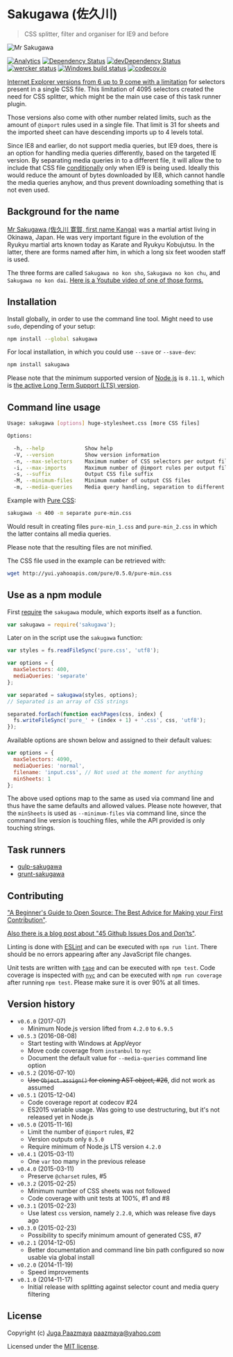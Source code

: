 # Sakugawa (佐久川)

> CSS splitter, filter and organiser for IE9 and before

![Mr Sakugawa](logo.png)

[![Analytics](https://ga-beacon.appspot.com/UA-2643697-15/sakugawa/index?flat)](https://github.com/igrigorik/ga-beacon)
[![Dependency Status](https://img.shields.io/david/paazmaya/sakugawa.svg?style=flat-square)](https://david-dm.org/paazmaya/sakugawa)
[![devDependency Status](https://img.shields.io/david/dev/paazmaya/sakugawa.svg?style=flat-square)](https://david-dm.org/paazmaya/sakugawa#info=devDependencies)
[![wercker status](https://app.wercker.com/status/d1673adc6fdf3e5c3e4234986517ebc3/s/master "wercker status")](https://app.wercker.com/project/byKey/d1673adc6fdf3e5c3e4234986517ebc3)
[![Windows build status](https://ci.appveyor.com/api/projects/status/67kt1qypoltk3dqf/branch/master?svg=true)](https://ci.appveyor.com/project/paazmaya/sakugawa/branch/master)
[![codecov.io](https://codecov.io/github/paazmaya/sakugawa/coverage.svg?branch=master)](https://codecov.io/github/paazmaya/sakugawa?branch=master)

[Internet Explorer versions from 6 up to 9 come with a limitation][ieinternals] for
selectors present in a single CSS file. This limitation of 4095 selectors created the
need for CSS splitter, which might be the main use case of this task runner plugin.

Those versions also come with other number related limits, such as the amount of
`@import` rules used in a single file. That limit is 31 for sheets and the imported
sheet can have descending imports up to 4 levels total.

Since IE8 and earlier, do not support media queries, but IE9 does, there is an option for handling
media queries differently, based on the targeted IE version. By separating media queries in
to a different file, it will allow the to include that CSS file [conditionally][] only when
IE9 is being used. Ideally this would reduce the amount of bytes downloaded by IE8, which
cannot handle the media queries anyhow, and thus prevent downloading something that is not
even used.

## Background for the name

[Mr Sakugawa (佐久川 寛賀, first name Kanga)](http://en.wikipedia.org/wiki/Sakugawa_Kanga)
was a martial artist living in Okinawa, Japan.
He was very important figure in the evolution of the Ryukyu martial arts known today as
Karate and Ryukyu Kobujutsu. In the latter, there are forms named after him,
in which a long six feet wooden staff is used.

The three forms are called `Sakugawa no kon sho`, `Sakugawa no kon chu`, and `Sakugawa no kon dai`.
[Here is a Youtube video of one of those forms.](https://www.youtube.com/watch?v=KF4nERzknmI)

## Installation

Install globally, in order to use the command line tool.
Might need to use `sudo`, depending of your setup:

```sh
npm install --global sakugawa
```

For local installation, in which you could use `--save` or `--save-dev`:

```sh
npm install sakugawa
```

Please note that the minimum supported version of [Node.js](https://nodejs.org/en/) is `8.11.1`, which is [the active Long Term Support (LTS) version](https://github.com/nodejs/Release#release-schedule).

## Command line usage

```sh
Usage: sakugawa [options] huge-stylesheet.css [more CSS files]

Options:

  -h, --help             Show help
  -V, --version          Show version information
  -n, --max-selectors    Maximum number of CSS selectors per output file
  -i, --max-imports      Maximum number of @import rules per output file
  -s, --suffix           Output CSS file suffix
  -M, --minimum-files    Minimum number of output CSS files
  -m, --media-queries    Media query handling, separation to different file (separate) or ignorance (ignore). By default included (normal)
```

Example with [Pure CSS](http://purecss.io/ "A set of small, responsive CSS modules that you can use in every web project"):

```sh
sakugawa -n 400 -m separate pure-min.css
```

Would result in creating files `pure-min_1.css` and `pure-min_2.css` in which the latter contains all media queries.

Please note that the resulting files are not minified.

The CSS file used in the example can be retrieved with:

```sh
wget http://yui.yahooapis.com/pure/0.5.0/pure-min.css
```


## Use as a npm module

First [require][] the `sakugawa` module, which exports itself as a function.

```js
var sakugawa = require('sakugawa');
```

Later on in the script use the `sakugawa` function:

```js
var styles = fs.readFileSync('pure.css', 'utf8');

var options = {
  maxSelectors: 400,
  mediaQueries: 'separate'
};

var separated = sakugawa(styles, options);
// Separated is an array of CSS strings

separated.forEach(function eachPages(css, index) {
  fs.writeFileSync('pure_' + (index + 1) + '.css', css, 'utf8');
});
```

Available options are shown below and assigned to their default values:

```js
var options = {
  maxSelectors: 4090,
  mediaQueries: 'normal',
  filename: 'input.css', // Not used at the moment for anything
  minSheets: 1
};
```

The above used options map to the same as used via command line and thus have the same
defaults and allowed values. Please note however, that the `minSheets` is used as
`--minimum-files` via command line, since the command line version is touching files,
while the API provided is only touching strings.


## Task runners

* [gulp-sakugawa](https://github.com/paazmaya/gulp-sakugawa "Run Sakugawa via gulp, for CSS splitting, filtering and organising")
* [grunt-sakugawa](https://github.com/paazmaya/grunt-sakugawa "Run Sakugawa via Grunt, for CSS splitting, filtering and organising")

## Contributing

["A Beginner's Guide to Open Source: The Best Advice for Making your First Contribution"](http://www.erikaheidi.com/blog/a-beginners-guide-to-open-source-the-best-advice-for-making-your-first-contribution/).

[Also there is a blog post about "45 Github Issues Dos and Don’ts"](https://davidwalsh.name/45-github-issues-dos-donts).

Linting is done with [ESLint](http://eslint.org) and can be executed with `npm run lint`.
There should be no errors appearing after any JavaScript file changes.

Unit tests are written with [`tape`](https://github.com/substack/tape) and can be executed with `npm test`.
Code coverage is inspected with [`nyc`](https://github.com/istanbuljs/nyc) and
can be executed with `npm run coverage` after running `npm test`.
Please make sure it is over 90% at all times.

## Version history

* `v0.6.0` (2017-07)
  - Minimum Node.js version lifted from `4.2.0` to `6.9.5`
* `v0.5.3` (2016-08-08)
  - Start testing with Windows at AppVeyor
  - Move code coverage from `instanbul` to `nyc`
  - Document the default value for `--media-queries` command line option
* `v0.5.2` (2016-07-10)
  - ~~Use `Object.assign()` for cloning AST object, #26~~, did not work as assumed
* `v0.5.1` (2015-12-04)
  - Code coverage report at codecov #24
  - ES2015 variable usage. Was going to use destructuring, but it's not released yet in Node.js
* `v0.5.0` (2015-11-16)
  - Limit the number of `@import` rules, #2
  - Version outputs only `0.5.0`
  - Require minimum of Node.js LTS version `4.2.0`
* `v0.4.1` (2015-03-11)
  - One `var` too many in the previous release
* `v0.4.0` (2015-03-11)
  - Preserve `@charset` rules, #5
* `v0.3.2` (2015-02-25)
  - Minimum number of CSS sheets was not followed
  - Code coverage with unit tests at 100%, #1 and #8
* `v0.3.1` (2015-02-23)
  - Use latest `css` version, namely `2.2.0`, which was release five days ago
* `v0.3.0` (2015-02-23)
  - Possibility to specify minimum amount of generated CSS, #7
* `v0.2.1` (2014-12-05)
  - Better documentation and command line bin path configured so now usable via global install
* `v0.2.0` (2014-11-19)
  - Speed improvements
* `v0.1.0` (2014-11-17)
  - Initial release with splitting against selector count and media query filtering

## License

Copyright (c) [Juga Paazmaya](https://paazmaya.fi) <paazmaya@yahoo.com>

Licensed under the [MIT license](LICENSE).


[ieinternals]: http://blogs.msdn.com/b/ieinternals/archive/2011/05/14/10164546.aspx "Stylesheet Limits in Internet Explorer"
[conditionally]: http://www.quirksmode.org/css/condcom.html "Conditional comments"
[require]: http://nodejs.org/api/modules.html#modules_module_require_id "The module.require method provides a way to load a module as if require() was called from the original module"
